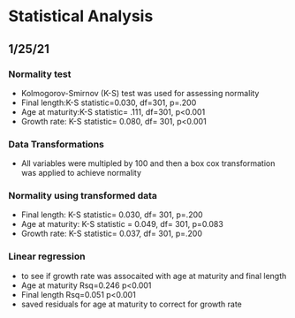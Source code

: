 # Statistical Analysis

## 1/25/21

### Normality test
- Kolmogorov-Smirnov (K-S) test was used for assessing normality 
- Final length:K-S statistic=0.030, df=301, p=.200
- Age at maturity:K-S statistic= .111, df=301, p<0.001 
- Growth rate: K-S statistic= 0.080, df= 301, p<0.001

### Data Transformations 
- All variables were multipled by 100 and then a box cox transformation was applied to achieve normality 

### Normality using transformed data 
- Final length: K-S statistic= 0.030, df= 301, p=.200
- Age at maturity: K-S statistic = 0.049, df= 301, p=0.083
- Growth rate: K-S statistic= 0.037, df= 301, p=.200 

### Linear regression 
- to see if growth rate was assocaited with age at maturity and final length 
- Age at maturity Rsq=0.246  p<0.001
- Final length Rsq=0.051 p<0.001
- saved residuals for age at maturity to correct for growth rate 
